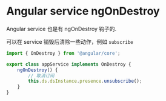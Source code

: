 # Angular service ngOnDestroy

Angular service 也是有 ngOnDestroy 钩子的.

可以在 service 销毁后清除一些动作，例如 `subscribe`  

```javascript
import { OnDestroy } from '@angular/core';

export class appService implements OnDestroy {
    ngOnDestroy() {
        // 取消订阅
        this.ds.dsInstance.presence.unsubscribe();
    }
}
```